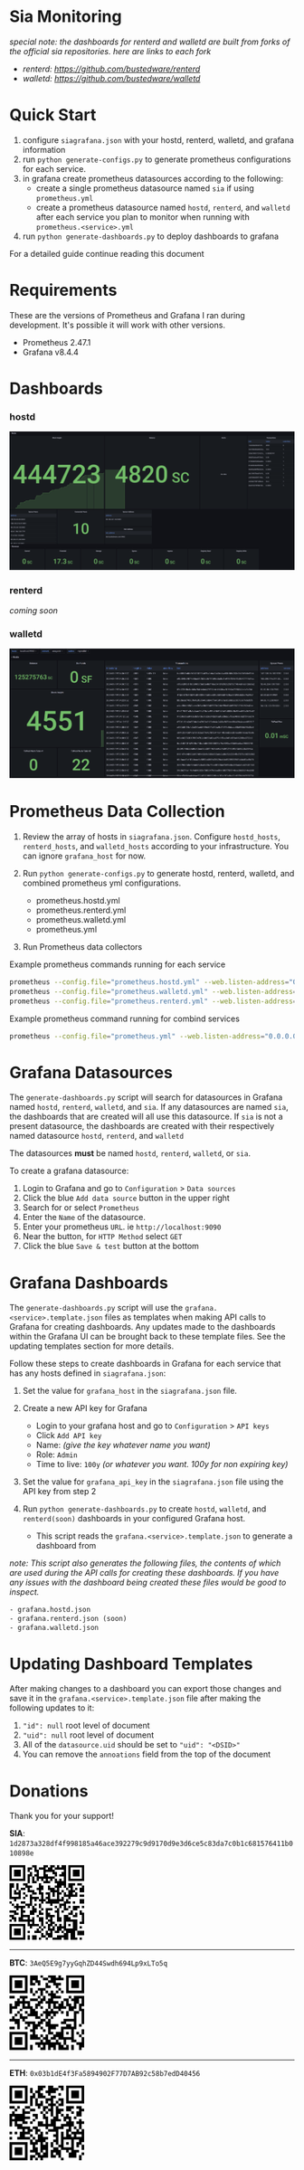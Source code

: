 # Sia Monitoring

*special note: the dashboards for renterd and walletd are built from forks of the official sia repositories. here are links to each fork*
- *renterd: https://github.com/bustedware/renterd*
- *walletd: https://github.com/bustedware/walletd*

# Quick Start
1. configure `siagrafana.json` with your hostd, renterd, walletd, and grafana information
2. run `python generate-configs.py` to generate prometheus configurations for each service.
3. in grafana create prometheus datasources according to the following:
    - create a single prometheus datasource named `sia` if using `prometheus.yml`
    - create a prometheus datasource named `hostd`, `renterd`, and `walletd` after each service you plan to monitor when running with `prometheus.<service>.yml`
3. run `python generate-dashboards.py` to deploy dashboards to grafana

For a detailed guide continue reading this document

# Requirements
These are the versions of Prometheus and Grafana I ran during development. It's possible it will work with other versions.
- Prometheus 2.47.1
- Grafana v8.4.4

# Dashboards
### hostd
![alt text](assets/screenshots/dashboard.hostd.png)

### renterd
*coming soon*

### walletd
![alt text](assets/screenshots/dashboard.walletd.png)

# Prometheus Data Collection
1. Review the array of hosts in `siagrafana.json`. Configure `hostd_hosts`, `renterd_hosts`, and `walletd_hosts` according to your infrastructure. You can ignore `grafana_host` for now.

2. Run `python generate-configs.py` to generate hostd, renterd, walletd, and combined prometheus yml configurations.
    - prometheus.hostd.yml
    - prometheus.renterd.yml
    - prometheus.walletd.yml
    - prometheus.yml

3. Run Prometheus data collectors

Example prometheus commands running for each service
```bash
prometheus --config.file="prometheus.hostd.yml" --web.listen-address="0.0.0.0:9090" --storage.tsdb.path="hostd"
prometheus --config.file="prometheus.walletd.yml" --web.listen-address="0.0.0.0:10090" --storage.tsdb.path="walletd"
prometheus --config.file="prometheus.renterd.yml" --web.listen-address="0.0.0.0:11090" --storage.tsdb.path="renterd"
```

Example prometheus command running for combind services
```bash
prometheus --config.file="prometheus.yml" --web.listen-address="0.0.0.0:9090" --storage.tsdb.path="sia"
```

# Grafana Datasources
The `generate-dashboards.py` script will search for datasources in Grafana named `hostd`, `renterd`, `walletd`, and `sia`. If any datasources are named `sia`, the dashboards that are created will all use this datasource. If `sia` is not a present datasource, the dashboards are created with their respectively named datasource `hostd`, `renterd`, and `walletd`

The datasources **must** be named `hostd`, `renterd`, `walletd`, or `sia`.

To create a grafana datasource:
1. Login to Grafana and go to `Configuration` > `Data sources`
2. Click the blue `Add data source` button in the upper right
3. Search for or select `Prometheus`
4. Enter the `Name` of the datasource.
5. Enter your prometheus `URL`. ie `http://localhost:9090`
6. Near the button, for `HTTP Method` select `GET`
7. Click the blue `Save & test` button at the bottom

# Grafana Dashboards
The `generate-dashboards.py` script will use the `grafana.<service>.template.json` files as templates when making API calls to Grafana for creating dashboards. Any updates made to the dashboards within the Grafana UI can be brought back to these template files. See the updating templates section for more details.

Follow these steps to create dashboards in Grafana for each service that has any hosts defined in `siagrafana.json`:
1. Set the value for `grafana_host` in the `siagrafana.json` file.

2. Create a new API key for Grafana
    - Login to your grafana host and go to `Configuration` > `API keys`
    - Click `Add API key`
    - Name: _(give the key whatever name you want)_
    - Role: `Admin`
    - Time to live: `100y` _(or whatever you want. 100y for non expiring key)_

3. Set the value for `grafana_api_key` in the `siagrafana.json` file using the API key from step 2

4. Run `python generate-dashboards.py` to create `hostd`, `walletd`, and `renterd(soon)` dashboards in your configured Grafana host.
    - This script reads the `grafana.<service>.template.json` to generate a dashboard from

*note: This script also generates the following files, the contents of which are used during the API calls for creating these dashboards. If you have any issues with the dashboard being created these files would be good to inspect.*

    - grafana.hostd.json
    - grafana.renterd.json (soon)
    - grafana.walletd.json

# Updating Dashboard Templates
After making changes to a dashboard you can export those changes and save it in the `grafana.<service>.template.json` file after making the following updates to it:
1. `"id": null` root level of document
2. `"uid": null` root level of document
3. All of the `datasource.uid` should be set to `"uid": "<DSID>"`
4. You can remove the `annoations` field from the top of the document

# Donations

Thank you for your support!

**SIA**: `1d2873a328df4f998185a46ace392279c9d9170d9e3d6ce5c83da7c0b1c681576411b010898e`

![BTC QR code](assets/donate/sia.png)

---------------------------------------------

**BTC**: `3AeQ5E9g7yyGqhZD44Swdh694Lp9xLTo5q`

![BTC QR code](assets/donate/btc.png)

---------------------------------------------

**ETH**: `0x03b1dE4f3Fa5894902F77D7AB92c58b7edD40456`

![BTC QR code](assets/donate/eth.png)